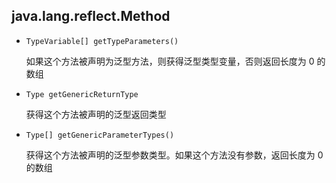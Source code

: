 ## java.lang.reflect.Method

* `TypeVariable[] getTypeParameters()`

  如果这个方法被声明为泛型方法，则获得泛型类型变量，否则返回长度为 0 的数组

* `Type getGenericReturnType`

  获得这个方法被声明的泛型返回类型

* `Type[] getGenericParameterTypes()`

  获得这个方法被声明的泛型参数类型。如果这个方法没有参数，返回长度为 0 的数组